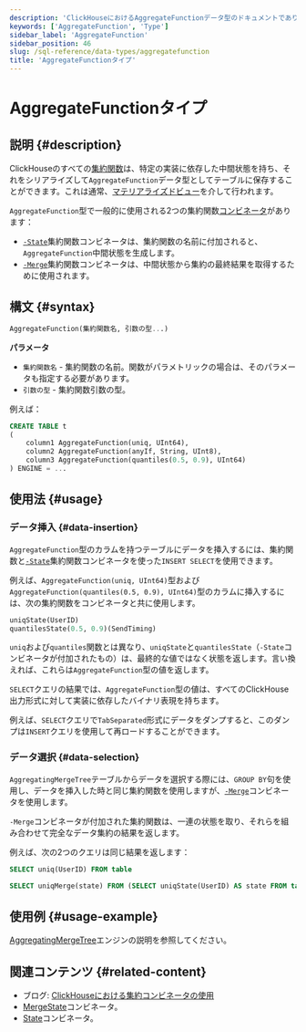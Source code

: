 ```yaml
---
description: 'ClickHouseにおけるAggregateFunctionデータ型のドキュメントであり、集約関数の中間状態を保存します'
keywords: ['AggregateFunction', 'Type']
sidebar_label: 'AggregateFunction'
sidebar_position: 46
slug: /sql-reference/data-types/aggregatefunction
title: 'AggregateFunctionタイプ'
---
```



# AggregateFunctionタイプ

## 説明 {#description}

ClickHouseのすべての[集約関数](/sql-reference/aggregate-functions)は、特定の実装に依存した中間状態を持ち、それをシリアライズして`AggregateFunction`データ型としてテーブルに保存することができます。これは通常、[マテリアライズドビュー](../../sql-reference/statements/create/view.md)を介して行われます。

`AggregateFunction`型で一般的に使用される2つの集約関数[コンビネータ](/sql-reference/aggregate-functions/combinators)があります：

- [`-State`](/sql-reference/aggregate-functions/combinators#-state)集約関数コンビネータは、集約関数の名前に付加されると、`AggregateFunction`中間状態を生成します。
- [`-Merge`](/sql-reference/aggregate-functions/combinators#-merge)集約関数コンビネータは、中間状態から集約の最終結果を取得するために使用されます。

## 構文 {#syntax}

```sql
AggregateFunction(集約関数名, 引数の型...)
```

**パラメータ**

- `集約関数名` - 集約関数の名前。関数がパラメトリックの場合は、そのパラメータも指定する必要があります。
- `引数の型` - 集約関数引数の型。

例えば：

```sql
CREATE TABLE t
(
    column1 AggregateFunction(uniq, UInt64),
    column2 AggregateFunction(anyIf, String, UInt8),
    column3 AggregateFunction(quantiles(0.5, 0.9), UInt64)
) ENGINE = ...
```

## 使用法 {#usage}

### データ挿入 {#data-insertion}

`AggregateFunction`型のカラムを持つテーブルにデータを挿入するには、集約関数と[`-State`](/sql-reference/aggregate-functions/combinators#-state)集約関数コンビネータを使った`INSERT SELECT`を使用できます。

例えば、`AggregateFunction(uniq, UInt64)`型および`AggregateFunction(quantiles(0.5, 0.9), UInt64)`型のカラムに挿入するには、次の集約関数をコンビネータと共に使用します。

```sql
uniqState(UserID)
quantilesState(0.5, 0.9)(SendTiming)
```

`uniq`および`quantiles`関数とは異なり、`uniqState`と`quantilesState`（`-State`コンビネータが付加されたもの）は、最終的な値ではなく状態を返します。言い換えれば、これらは`AggregateFunction`型の値を返します。

`SELECT`クエリの結果では、`AggregateFunction`型の値は、すべてのClickHouse出力形式に対して実装に依存したバイナリ表現を持ちます。

例えば、`SELECT`クエリで`TabSeparated`形式にデータをダンプすると、このダンプは`INSERT`クエリを使用して再ロードすることができます。

### データ選択 {#data-selection}

`AggregatingMergeTree`テーブルからデータを選択する際には、`GROUP BY`句を使用し、データを挿入した時と同じ集約関数を使用しますが、[`-Merge`](/sql-reference/aggregate-functions/combinators#-merge)コンビネータを使用します。

`-Merge`コンビネータが付加された集約関数は、一連の状態を取り、それらを組み合わせて完全なデータ集約の結果を返します。

例えば、次の2つのクエリは同じ結果を返します：

```sql
SELECT uniq(UserID) FROM table

SELECT uniqMerge(state) FROM (SELECT uniqState(UserID) AS state FROM table GROUP BY RegionID)
```

## 使用例 {#usage-example}

[AggregatingMergeTree](../../engines/table-engines/mergetree-family/aggregatingmergetree.md)エンジンの説明を参照してください。

## 関連コンテンツ {#related-content}

- ブログ: [ClickHouseにおける集約コンビネータの使用](https://clickhouse.com/blog/aggregate-functions-combinators-in-clickhouse-for-arrays-maps-and-states)
- [MergeState](/sql-reference/aggregate-functions/combinators#-mergestate)コンビネータ。
- [State](/sql-reference/aggregate-functions/combinators#-state)コンビネータ。
